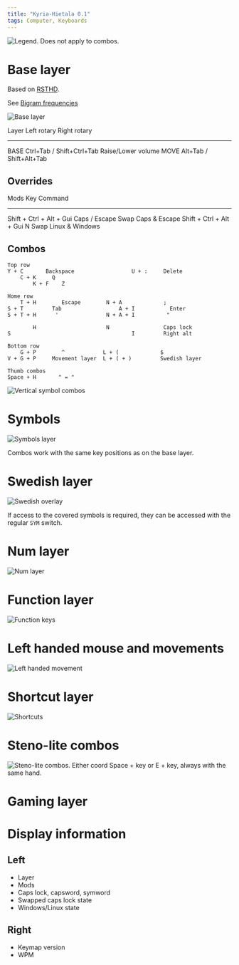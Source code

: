 ```yaml
---
title: "Kyria-Hietala 0.1"
tags: Computer, Keyboards
---
```


![Legend. Does not apply to combos.](/images/kyria/legend.png)

# Base layer

Based on [RSTHD](https://xsznix.wordpress.com/2016/05/16/introducing-the-rsthd-layout/).

See [Bigram frequencies](http://norvig.com/mayzner.html)

![Base layer](/images/kyria/base.png)

Layer           Left rotary                 Right rotary
----            ----                        -----
BASE            Ctrl+Tab / Shift+Ctrl+Tab   Raise/Lower volume
MOVE            Alt+Tab / Shift+Alt+Tab

## Overrides

Mods                        Key             Command
---                         ---             ------
Shift + Ctrl + Alt + Gui    Caps / Escape    Swap Caps & Escape
Shift + Ctrl + Alt + Gui    N                Swap Linux & Windows


## Combos

```
Top row
Y + C       Backspace                  U + :     Delete
    C + K     Q
        K + F    Z

Home row
    T + H        Escape        N + A             ;
S + T         Tab                  A + I           Enter
S + T + H      '               N + A + I          "

        H                      N                 Caps lock
S                                      I         Right alt

Bottom row
    G + P        ^            L + (             $
V + G + P     Movement layer  L + ( + )         Swedish layer

Thumb combos
Space + H       " = "
```

![Vertical symbol combos](/images/kyria/sym-combo.png)

# Symbols

![Symbols layer](/images/kyria/symbols.png)

Combos work with the same key positions as on the base layer.

# Swedish layer

![Swedish overlay](/images/kyria/swe.png)

If access to the covered symbols is required, they can be accessed with the regular `SYM` switch.

# Num layer

![Num layer](/images/kyria/num.png)

# Function layer

![Function keys](/images/kyria/fun.png)

# Left handed mouse and movements

![Left handed movement](/images/kyria/move.png)

# Shortcut layer

![Shortcuts](/images/kyria/short.png)

# Steno-lite combos

![Steno-lite combos. Either coord Space + key or E + key, always with the same hand.](/images/kyria/steno.png)

# Gaming layer

# Display information

## Left

* Layer
* Mods
* Caps lock, capsword, symword
* Swapped caps lock state
* Windows/Linux state

## Right

* Keymap version
* WPM

